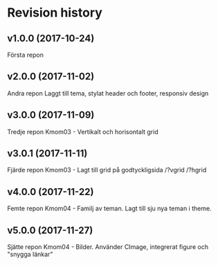 Revision history
=======================================


v1.0.0 (2017-10-24)
---------------------------------------
Första repon

v2.0.0 (2017-11-02)
---------------------------------------
Andra repon
Laggt till tema, stylat header och footer, responsiv design

v3.0.0 (2017-11-09)
---------------------------------------
Tredje repon
Kmom03 - Vertikalt och horisontalt grid

v3.0.1 (2017-11-11)
---------------------------------------
Fjärde repon
Kmom03 - Lagt till grid på godtyckligsida /?vgrid /?hgrid

v4.0.0 (2017-11-22)
---------------------------------------
Femte repon
Kmom04 - Familj av teman. Lagt till sju nya teman i theme.

v5.0.0 (2017-11-27)
---------------------------------------
Sjätte repon
Kmom04 - Bilder. Använder CImage, integrerat figure och "snygga länkar"
